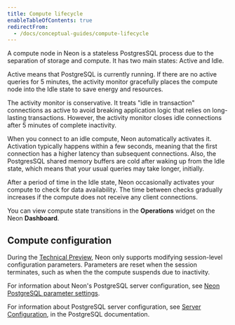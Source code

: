 ```yaml
---
title: Compute lifecycle
enableTableOfContents: true
redirectFrom:
  - /docs/conceptual-guides/compute-lifecycle
---
```


A compute node in Neon is a stateless PostgresSQL process due to the separation of storage and compute. It has two main states: Active and Idle.

Active means that PostgreSQL is currently running. If there are no active queries for 5 minutes, the activity monitor gracefully places the compute node into the Idle state to save energy and resources.

The activity monitor is conservative. It treats "idle in transaction" connections as active to avoid breaking application logic that relies on long-lasting transactions. However, the activity monitor closes idle connections after 5 minutes of complete inactivity.

When you connect to an idle compute, Neon automatically activates it. Activation typically happens within a few seconds, meaning that the first connection has a higher latency than subsequent connections. Also, the PostgresSQL shared memory buffers are cold after waking up from the Idle state, which means that your usual queries may take longer, initially.

After a period of time in the Idle state, Neon occasionally activates your compute to check for data availability. The time between checks gradually increases if the compute does not receive any client connections.

You can view compute state transitions in the **Operations** widget on the Neon **Dashboard**.

## Compute configuration

During the [Technical Preview](/docs/reference/technical-preview-free-tier), Neon only supports modifying session-level configuration parameters. Parameters are reset when the session terminates, such as when the the compute suspends due to inactivity.

For information about Neon's PostgreSQL server configuration, see [Neon PostgreSQL parameter settings](/docs/reference/compatibility).

For information about PostgreSQL server configuration, see [Server Configuration](https://www.postgresql.org/docs/14/runtime-config.html), in the PostgreSQL documentation.
